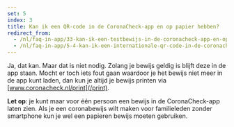 ```yaml
---
set: 5
index: 3
title: Kan ik een QR-code in de CoronaCheck-app en op papier hebben?
redirect_from: 
  - /nl/faq-in-app/33-kan-ik-een-testbewijs-in-de-coronacheck-app-en-op-papier-hebben
  - /nl/faq-in-app/5-4-kan-ik-een-internationale-qr-code-in-de-coronacheck-app-en-op-papier-hebben
---
```

Ja, dat kan. Maar dat is niet nodig. Zolang je bewijs geldig is blijft deze in de app staan. Mocht er toch iets fout gaan waardoor je het bewijs niet meer in de app kunt laden, dan kun je altijd je bewijs printen via [www.coronacheck.nl/print](/print).

**Let op**: je kunt maar voor één persoon een bewijs in de CoronaCheck-app laten zien. Als je een coronabewijs wilt maken voor familieleden zonder smartphone kun je wel een papieren bewijs moeten gebruiken. 
